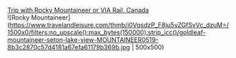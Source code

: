 [Trip with Rocky Mountaineer or VIA Rail, Canada](https://canadiantrainvacations.com/trips/coast-to-coast-by-rail#top)
<br>
![Rocky Mountaineer](https://www.travelandleisure.com/thmb/i0VqsdzP_F8ju5vZGfSvVc_dzuM=/1500x0/filters:no_upscale():max_bytes(150000):strip_icc()/goldleaf-mountaineer-seton-lake-view-MOUNTAINEER0519-8b3c2870c57d4181a67efa61179b369b.jpg | 500x500)

